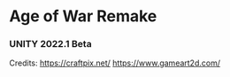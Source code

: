 # Age of War Remake
 ### UNITY 2022.1 Beta
 
 
 

Credits:
https://craftpix.net/
https://www.gameart2d.com/
